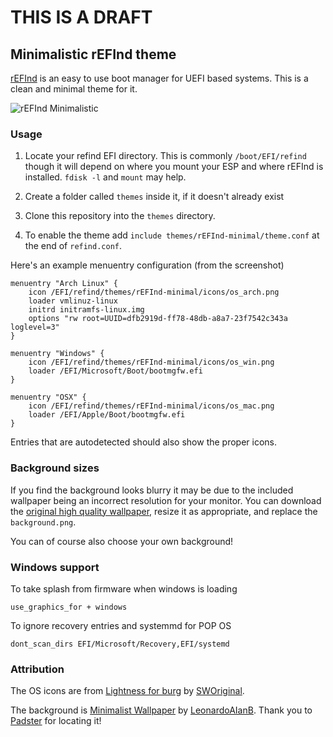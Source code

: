 # THIS IS A DRAFT

## Minimalistic rEFInd theme

[rEFInd](http://www.rodsbooks.com/refind/) is an easy to use boot manager for UEFI
based systems. This is a clean and minimal theme for it.

![rEFInd Minimalistic](http://i.imgur.com/3bMG6U7.png)

### Usage

 1. Locate your refind EFI directory. This is commonly `/boot/EFI/refind`
    though it will depend on where you mount your ESP and where rEFInd is
    installed. `fdisk -l` and `mount` may help.

 2. Create a folder called `themes` inside it, if it doesn't already exist

 3. Clone this repository into the `themes` directory.

 4. To enable the theme add `include themes/rEFInd-minimal/theme.conf` at the end of
    `refind.conf`.

Here's an example menuentry configuration (from the screenshot)

```nginx
menuentry "Arch Linux" {
	icon /EFI/refind/themes/rEFInd-minimal/icons/os_arch.png
	loader vmlinuz-linux
	initrd initramfs-linux.img
	options "rw root=UUID=dfb2919d-ff78-48db-a8a7-23f7542c343a loglevel=3"
}

menuentry "Windows" {
	icon /EFI/refind/themes/rEFInd-minimal/icons/os_win.png
	loader /EFI/Microsoft/Boot/bootmgfw.efi
}

menuentry "OSX" {
	icon /EFI/refind/themes/rEFInd-minimal/icons/os_mac.png
	loader /EFI/Apple/Boot/bootmgfw.efi
}
```

Entries that are autodetected should also show the proper icons.

### Background sizes

If you find the background looks blurry it may be due to the included wallpaper
being an incorrect resolution for your monitor. You can download the [original
high quality wallpaper][wallpaper], resize it as appropriate, and replace the
`background.png`.

You can of course also choose your own background!

### Windows support

To take splash from firmware when windows is loading 

```
use_graphics_for + windows
```

To ignore recovery entries and systemmd for POP OS

```
dont_scan_dirs EFI/Microsoft/Recovery,EFI/systemd
```


### Attribution

The OS icons are from [Lightness for burg][icons] by [SWOriginal][icon-author].

The background is [Minimalist Wallpaper][wallpaper] by
[LeonardoAIanB][wallpaper-author]. Thank you to [Padster][padster] for locating
it!

[icons]: http://sworiginal.deviantart.com/art/Lightness-for-burg-181461810
[icon-author]: http://sworiginal.deviantart.com/

[padster]: https://github.com/theRealPadster
[wallpaper]: http://leonardoalanb.deviantart.com/art/Minimalist-wallpaper-295519786
[wallpaper-author]: http://leonardoalanb.deviantart.com/

